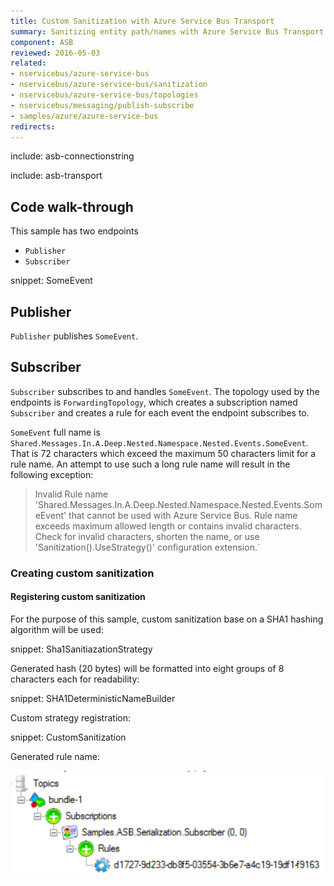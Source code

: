 ```yaml
---
title: Custom Sanitization with Azure Service Bus Transport
summary: Sanitizing entity path/names with Azure Service Bus Transport.
component: ASB
reviewed: 2016-05-03
related:
- nservicebus/azure-service-bus
- nservicebus/azure-service-bus/sanitization
- nservicebus/azure-service-bus/topologies
- nservicebus/messaging/publish-subscribe
- samples/azure/azure-service-bus
redirects:
---
```


include: asb-connectionstring


include: asb-transport


## Code walk-through

This sample has two endpoints

* `Publisher`
* `Subscriber`

snippet: SomeEvent


## Publisher

`Publisher` publishes `SomeEvent`.


## Subscriber

`Subscriber` subscribes to and handles `SomeEvent`. The topology used by the endpoints is `ForwardingTopology`, which creates a subscription named `Subscriber` and creates a rule for each event the endpoint subscribes to.

`SomeEvent` full name is `Shared.Messages.In.A.Deep.Nested.Namespace.Nested.Events.SomeEvent`. That is 72 characters which exceed the maximum 50 characters limit for a rule name. An attempt to use such a long rule name will result in the following exception:

>Invalid Rule name 'Shared.Messages.In.A.Deep.Nested.Namespace.Nested.Events.SomeEvent' that cannot be used with Azure Service Bus. Rule name exceeds maximum allowed length or contains invalid characters. Check for invalid characters, shorten the name, or use 'Sanitization().UseStrategy<ISanitizationStrategy>()' configuration extension.`


### Creating custom sanitization


#### Registering custom sanitization

For the purpose of this sample, custom sanitization base on a SHA1 hashing algorithm will be used:

snippet: Sha1SanitiazationStrategy

Generated hash (20 bytes) will be formatted into eight groups of 8 characters each for readability:

snippet: SHA1DeterministicNameBuilder

Custom strategy registration:

snippet: CustomSanitization

Generated rule name:

![](images/rule.png)
